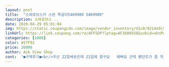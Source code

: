 ```yaml
---
layout: post 
title:  "스와로브스키 스완 목걸이5469989 5469989" 
description: 스와로브스 ..
date: 2020-04-29 05:01:04 
img: https://static.coupangcdn.com/image/vendor_inventory/d1c0/921de9c54b9d6b5d1001dc49ea3f3adaab426e9c1518a998b78872150610.jpg 
linkUrl: https://link.coupang.com/re/AFFSDP?lptag=AF3600438&subid=ahnPublicAsk&pageKey=341561256&itemId=1087054455&vendorItemId=70459506793&traceid=V0-113-c524c7276c558779 
categories: [1008] 
color: A57F92 
price: 26000 
author: Ask View Shop 
cont:  "●구매후기●<br/>우선 22일배송인데 21일에 왔구요   예뻐요 근데 펜던트가 좀 작은듯해요  쪼끔만 더컸으면 더좋았겠는데<br/>해외직구리 a/s안된다네욥<br/>" 
---
```

